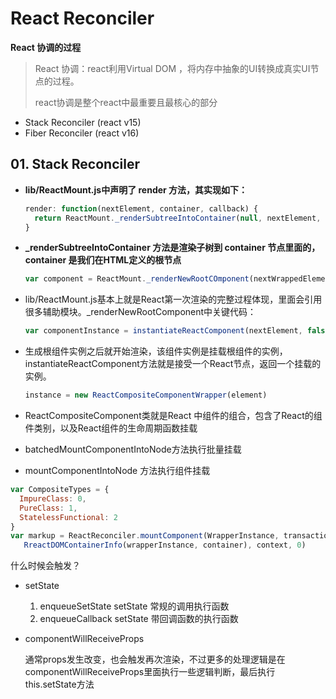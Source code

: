 # React Reconciler

**React 协调的过程**

> React 协调：react利用Virtual DOM ，将内存中抽象的UI转换成真实UI节点的过程。
>
> react协调是整个react中最重要且最核心的部分





+ Stack Reconciler (react v15)
+ Fiber Reconciler  (react v16)



## 01. Stack Reconciler

+ **lib/ReactMount.js中声明了 render 方法，其实现如下：**

  ```js
  render: function(nextElement, container, callback) {
    return ReactMount._renderSubtreeIntoContainer(null, nextElement, container, callback)
  }
  ```

+ **_renderSubtreeIntoContainer 方法是渲染子树到 container 节点里面的，container 是我们在HTML定义的根节点**

  ```js
  var component = ReactMount._renderNewRootCOmponent(nextWrappedElement, container, shouldReuseMarkup, nextContext)._renderedComponent.getPublicInstance()
  ```

+ lib/ReactMount.js基本上就是React第一次渲染的完整过程体现，里面会引用很多辅助模块。_renderNewRootComponent中关键代码：

  ```js
  var componentInstance = instantiateReactComponent(nextElement, false)
  ```

+ 生成根组件实例之后就开始渲染，该组件实例是挂载根组件的实例，instantiateReactComponent方法就是接受一个React节点，返回一个挂载的实例。

  ```js
  instance = new ReactCompositeComponentWrapper(element)
  ```

+ ReactCompositeComponent类就是React 中组件的组合，包含了React的组件类别，以及React组件的生命周期函数挂载

+ batchedMountComponentIntoNode方法执行批量挂载

+ mountComponentIntoNode 方法执行组件挂载

```js
var CompositeTypes = {
  ImpureClass: 0,
  PureClass: 1,
  StatelessFunctional: 2
}
var markup = ReactReconciler.mountComponent(WrapperInstance, transaction, null,
   RreactDOMContainerInfo(wrapperInstance, container), context, 0)
```









什么时候会触发？

+ setState

  1. enqueueSetState setState 常规的调用执行函数
  2. enqueueCallback setState 带回调函数的执行函数

+ componentWillReceiveProps

  通常props发生改变，也会触发再次渲染，不过更多的处理逻辑是在 componentWillReceiveProps里面执行一些逻辑判断，最后执行 this.setState方法

  